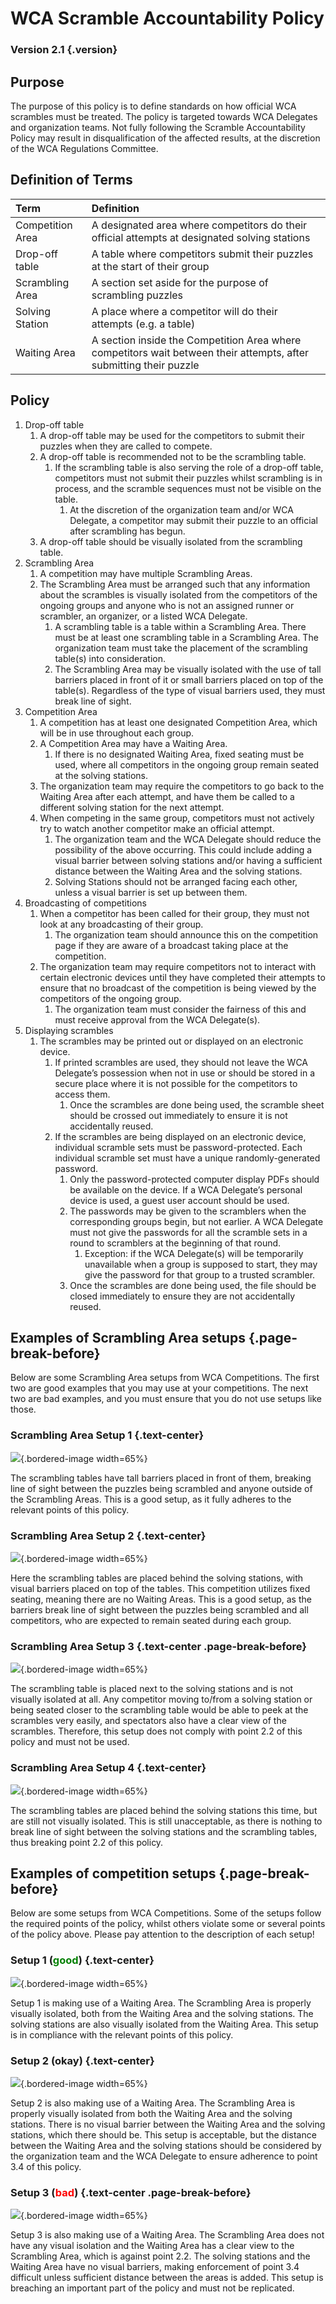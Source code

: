 # WCA Scramble Accountability Policy

### Version 2.1 {.version}

## Purpose

The purpose of this policy is to define standards on how official WCA scrambles must be treated. The policy is targeted towards WCA Delegates and organization teams. Not fully following the Scramble Accountability Policy may result in disqualification of the affected results, at the discretion of the WCA Regulations Committee.

## Definition of Terms

| Term | Definition |
| :-- | :------ |
| Competition Area | A designated area where competitors do their official attempts at designated solving stations |
| Drop-off table | A table where competitors submit their puzzles at the start of their group |
| Scrambling Area | A section set aside for the purpose of scrambling puzzles |
| Solving Station | A place where a competitor will do their attempts (e.g. a table) |
| Waiting Area | A section inside the Competition Area where competitors wait between their attempts, after submitting their puzzle |

## Policy

1. Drop-off table
    1. A drop-off table may be used for the competitors to submit their puzzles when they are called to compete.
    2. A drop-off table is recommended not to be the scrambling table.
        1. If the scrambling table is also serving the role of a drop-off table, competitors must not submit their puzzles whilst scrambling is in process, and the scramble sequences must not be visible on the table.
            1. At the discretion of the organization team and/or WCA Delegate, a competitor may submit their puzzle to an official after scrambling has begun.
    3. A drop-off table should be visually isolated from the scrambling table.
2. Scrambling Area
    1. A competition may have multiple Scrambling Areas.
    2. The Scrambling Area must be arranged such that any information about the scrambles is visually isolated from the competitors of the ongoing groups and anyone who is not an assigned runner or scrambler, an organizer, or a listed WCA Delegate.
        1. A scrambling table is a table within a Scrambling Area. There must be at least one scrambling table in a Scrambling Area. The organization team must take the placement of the scrambling table(s) into consideration.
        2. The Scrambling Area may be visually isolated with the use of tall barriers placed in front of it or small barriers placed on top of the table(s). Regardless of the type of visual barriers used, they must break line of sight.
3. Competition Area
    1. A competition has at least one designated Competition Area, which will be in use throughout each group.
    2. A Competition Area may have a Waiting Area.
        1. If there is no designated Waiting Area, fixed seating must be used, where all competitors in the ongoing group remain seated at the solving stations.
    3. The organization team may require the competitors to go back to the Waiting Area after each attempt, and have them be called to a different solving station for the next attempt.
    4. When competing in the same group, competitors must not actively try to watch another competitor make an official attempt.
        1. The organization team and the WCA Delegate should reduce the possibility of the above occurring. This could include adding a visual barrier between solving stations and/or having a sufficient distance between the Waiting Area and the solving stations.
        2. Solving Stations should not be arranged facing each other, unless a visual barrier is set up between them.
4. Broadcasting of competitions
    1. When a competitor has been called for their group, they must not look at any broadcasting of their group.
        1. The organization team should announce this on the competition page if they are aware of a broadcast taking place at the competition.
    2. The organization team may require competitors not to interact with certain electronic devices until they have completed their attempts to ensure that no broadcast of the competition is being viewed by the competitors of the ongoing group.
        1. The organization team must consider the fairness of this and must receive approval from the WCA Delegate(s).
5. Displaying scrambles
    1. The scrambles may be printed out or displayed on an electronic device.
        1. If printed scrambles are used, they should not leave the WCA Delegate’s possession when not in use or should be stored in a secure place where it is not possible for the competitors to access them.
            1. Once the scrambles are done being used, the scramble sheet should be crossed out immediately to ensure it is not accidentally reused.
        2. If the scrambles are being displayed on an electronic device, individual scramble sets must be password-protected. Each individual scramble set must have a unique randomly-generated password.
            1. Only the password-protected computer display PDFs should be available on the device. If a WCA Delegate’s personal device is used, a guest user account should be used.
            2. The passwords may be given to the scramblers when the corresponding groups begin, but not earlier. A WCA Delegate must not give the passwords for all the scramble sets in a round to scramblers at the beginning of that round.
                1. Exception: if the WCA Delegate(s) will be temporarily unavailable when a group is supposed to start, they may give the password for that group to a trusted scrambler.
            3. Once the scrambles are done being used, the file should be closed immediately to ensure they are not accidentally reused.

## Examples of Scrambling Area setups {.page-break-before}

Below are some Scrambling Area setups from WCA Competitions. The first two are good examples that you may use at your competitions. The next two are bad examples, and you must ensure that you do not use setups like those.

### Scrambling Area Setup 1 {.text-center}

![](images/good-scrambling-area-2.jpg){.bordered-image width=65%}

The scrambling tables have tall barriers placed in front of them, breaking line of sight between the puzzles being scrambled and anyone outside of the Scrambling Areas. This is a good setup, as it fully adheres to the relevant points of this policy.

### Scrambling Area Setup 2 {.text-center}

![](images/good-scrambling-area-1.jpg){.bordered-image width=65%}

Here the scrambling tables are placed behind the solving stations, with visual barriers placed on top of the tables. This competition utilizes fixed seating, meaning there are no Waiting Areas. This is a good setup, as the barriers break line of sight between the puzzles being scrambled and all competitors, who are expected to remain seated during each group.

### Scrambling Area Setup 3 {.text-center .page-break-before}

![](images/bad-scrambling-area-1.jpg){.bordered-image width=65%}

The scrambling table is placed next to the solving stations and is not visually isolated at all. Any competitor moving to/from a solving station or being seated closer to the scrambling table would be able to peek at the scrambles very easily, and spectators also have a clear view of the scrambles. Therefore, this setup does not comply with point 2.2 of this policy and must not be used.

### Scrambling Area Setup 4 {.text-center}

![](images/bad-scrambling-area-2.jpg){.bordered-image width=65%}

The scrambling tables are placed behind the solving stations this time, but are still not visually isolated. This is still unacceptable, as there is nothing to break line of sight between the solving stations and the scrambling tables, thus breaking point 2.2 of this policy.

## Examples of competition setups {.page-break-before}

Below are some setups from WCA Competitions. Some of the setups follow the required points of the policy, whilst others violate some or several points of the policy above. Please pay attention to the description of each setup!

### Setup 1 (<span style="color: green">good</span>) {.text-center}

![](images/nordic-champs-2019.png){.bordered-image width=65%}

Setup 1 is making use of a Waiting Area. The Scrambling Area is properly visually isolated, both from the Waiting Area and the solving stations. The solving stations are also visually isolated from the Waiting Area. This setup is in compliance with the relevant points of this policy.

### Setup 2 (okay) {.text-center}

![](images/latvian-open-2019.png){.bordered-image width=65%}

Setup 2 is also making use of a Waiting Area. The Scrambling Area is properly visually isolated from both the Waiting Area and the solving stations. There is no visual barrier between the Waiting Area and the solving stations, which there should be. This setup is acceptable, but the distance between the Waiting Area and the solving stations should be considered by the organization team and the WCA Delegate to ensure adherence to point 3.4 of this policy.

### Setup 3 (<span style="color: red">bad</span>) {.text-center .page-break-before}

![](images/manchester-2018.png){.bordered-image width=65%}

Setup 3 is also making use of a Waiting Area. The Scrambling Area does not have any visual isolation and the Waiting Area has a clear view to the Scrambling Area, which is against point 2.2. The solving stations and the Waiting Area have no visual barriers, making enforcement of point 3.4 difficult unless sufficient distance between the areas is added. This setup is breaching an important part of the policy and must not be replicated.
